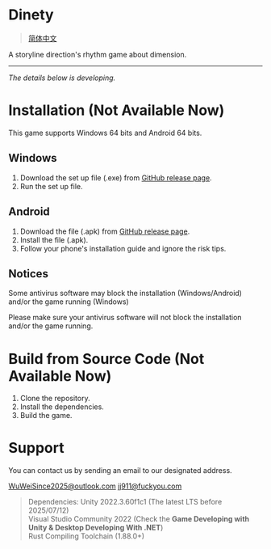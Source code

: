 # Dinety

> [简体中文](./README_zh.md)

A storyline direction's rhythm game about dimension.

---

*The details below is developing.*

# Installation (Not Available Now)

This game supports Windows 64 bits and Android 64 bits.

## Windows

1. Download the set up file (.exe) from [GitHub release page](https://github.com/Dinety-Team/Dinety/release).
2. Run the set up file.

## Android

1. Download the file (.apk) from [GitHub release page](https://github.com/Dinety-Team/Dinety/release).
2. Install the file (.apk).
3. Follow your phone's installation guide and ignore the risk tips.

## Notices

Some antivirus software may block the installation
(Windows/Android) and/or the game running (Windows)

Please make sure your antivirus software will not block the 
installation and/or the game running.

# Build from Source Code (Not Available Now)

1. Clone the repository.
2. Install the dependencies.
3. Build the game.

# Support

You can contact us by sending an email to our designated address.

WuWeiSince2025@outlook.com
jj911@fuckyou.com





> Dependencies:
> Unity 2022.3.60f1c1 (The latest LTS before 2025/07/12) </br>
> Visual Studio Community 2022 
> (Check the **Game Developing with Unity & Desktop Developing With .NET**) </br>
> Rust Compiling Toolchain (1.88.0+)